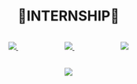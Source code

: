 <div id="header" align="center">

# 📡INTERNSHIP📡
</br>


</div>

<div id="header" align="center">
  <a href="https://github.com/shreyas-sarang/INTERNSHIP/tree/main/DATA/POOJA">
    <img src="https://img.shields.io/badge/POOJA-black?style=for-the-badge&logo=danger&logoColor=white"/>
  </a>
  &nbsp &nbsp &nbsp &nbsp &nbsp &nbsp &nbsp &nbsp &nbsp &nbsp &nbsp &nbsp
  
  
  <a href="https://github.com/shreyas-sarang/INTERNSHIP/tree/main/DATA/RADHIKA">
    <img src="https://img.shields.io/badge/RADHIKA-black?style=for-the-badge&logo=car&logoColor=white"/>
  </a>
&nbsp &nbsp &nbsp &nbsp &nbsp &nbsp &nbsp &nbsp &nbsp &nbsp &nbsp &nbsp
  
  
  <a href="https://github.com/shreyas-sarang/INTERNSHIP/tree/main/DATA/SHREYAS">
    <img src="https://img.shields.io/badge/SHREYAS-black?style=for-the-badge&logo=car&logoColor=white"/>
  </a>
</div>
<div id="header" align="center">
</br>
</br>

  <a href="#">
    <img src="https://img.shields.io/badge/🔥QUAD🔥-black?style=for-the-badge&logo=car&logoColor=white"/>
  </a>
</div>
